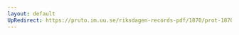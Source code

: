 ```yaml
---
layout: default
UpRedirect: https://pruto.im.uu.se/riksdagen-records-pdf/1870/prot-1870--fk--430.pdf
---
```

